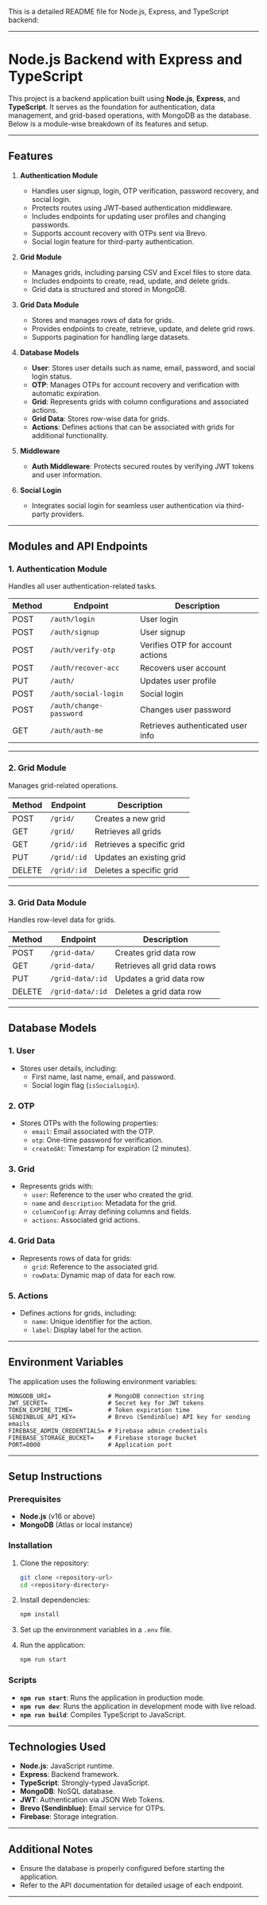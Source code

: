 This is a detailed README file for Node.js, Express, and TypeScript backend:


---

# Node.js Backend with Express and TypeScript

This project is a backend application built using **Node.js**, **Express**, and **TypeScript**. It serves as the foundation for authentication, data management, and grid-based operations, with MongoDB as the database. Below is a module-wise breakdown of its features and setup.

---

## Features

1. **Authentication Module**
   - Handles user signup, login, OTP verification, password recovery, and social login.
   - Protects routes using JWT-based authentication middleware.
   - Includes endpoints for updating user profiles and changing passwords.
   - Supports account recovery with OTPs sent via Brevo.
   - Social login feature for third-party authentication.

2. **Grid Module**
   - Manages grids, including parsing CSV and Excel files to store data.
   - Includes endpoints to create, read, update, and delete grids.
   - Grid data is structured and stored in MongoDB.

3. **Grid Data Module**
   - Stores and manages rows of data for grids.
   - Provides endpoints to create, retrieve, update, and delete grid rows.
   - Supports pagination for handling large datasets.

4. **Database Models**
   - **User**: Stores user details such as name, email, password, and social login status.
   - **OTP**: Manages OTPs for account recovery and verification with automatic expiration.
   - **Grid**: Represents grids with column configurations and associated actions.
   - **Grid Data**: Stores row-wise data for grids.
   - **Actions**: Defines actions that can be associated with grids for additional functionality.

5. **Middleware**
   - **Auth Middleware**: Protects secured routes by verifying JWT tokens and user information.

6. **Social Login**
   - Integrates social login for seamless user authentication via third-party providers.

---

## Modules and API Endpoints

### 1. Authentication Module
Handles all user authentication-related tasks.

| Method | Endpoint          | Description                       |
|--------|-------------------|-----------------------------------|
| POST   | `/auth/login`     | User login                       |
| POST   | `/auth/signup`    | User signup                      |
| POST   | `/auth/verify-otp`| Verifies OTP for account actions |
| POST   | `/auth/recover-acc`| Recovers user account            |
| PUT    | `/auth/`          | Updates user profile             |
| POST   | `/auth/social-login`| Social login                    |
| POST   | `/auth/change-password`| Changes user password       |
| GET    | `/auth/auth-me`   | Retrieves authenticated user info|

---

### 2. Grid Module
Manages grid-related operations.

| Method | Endpoint        | Description                  |
|--------|-----------------|------------------------------|
| POST   | `/grid/`        | Creates a new grid           |
| GET    | `/grid/`        | Retrieves all grids          |
| GET    | `/grid/:id`     | Retrieves a specific grid    |
| PUT    | `/grid/:id`     | Updates an existing grid     |
| DELETE | `/grid/:id`     | Deletes a specific grid      |

---

### 3. Grid Data Module
Handles row-level data for grids.

| Method | Endpoint          | Description                  |
|--------|-------------------|------------------------------|
| POST   | `/grid-data/`     | Creates grid data row        |
| GET    | `/grid-data/`     | Retrieves all grid data rows |
| PUT    | `/grid-data/:id`  | Updates a grid data row      |
| DELETE | `/grid-data/:id`  | Deletes a grid data row      |

---

## Database Models

### 1. User
- Stores user details, including:
  - First name, last name, email, and password.
  - Social login flag (`isSocialLogin`).

### 2. OTP
- Stores OTPs with the following properties:
  - `email`: Email associated with the OTP.
  - `otp`: One-time password for verification.
  - `createdAt`: Timestamp for expiration (2 minutes).

### 3. Grid
- Represents grids with:
  - `user`: Reference to the user who created the grid.
  - `name` and `description`: Metadata for the grid.
  - `columnConfig`: Array defining columns and fields.
  - `actions`: Associated grid actions.

### 4. Grid Data
- Represents rows of data for grids:
  - `grid`: Reference to the associated grid.
  - `rowData`: Dynamic map of data for each row.

### 5. Actions
- Defines actions for grids, including:
  - `name`: Unique identifier for the action.
  - `label`: Display label for the action.

---

## Environment Variables

The application uses the following environment variables:

```env
MONGODB_URI=                # MongoDB connection string
JWT_SECRET=                 # Secret key for JWT tokens
TOKEN_EXPIRE_TIME=          # Token expiration time
SENDINBLUE_API_KEY=         # Brevo (Sendinblue) API key for sending emails
FIREBASE_ADMIN_CREDENTIALS= # Firebase admin credentials
FIREBASE_STORAGE_BUCKET=    # Firebase storage bucket
PORT=8000                   # Application port
```

---

## Setup Instructions

### Prerequisites
- **Node.js** (v16 or above)
- **MongoDB** (Atlas or local instance)

### Installation
1. Clone the repository:
   ```bash
   git clone <repository-url>
   cd <repository-directory>
   ```

2. Install dependencies:
   ```bash
   npm install
   ```

3. Set up the environment variables in a `.env` file.

4. Run the application:
   ```bash
   npm run start
   ```

### Scripts
- **`npm run start`**: Runs the application in production mode.
- **`npm run dev`**: Runs the application in development mode with live reload.
- **`npm run build`**: Compiles TypeScript to JavaScript.

---

## Technologies Used

- **Node.js**: JavaScript runtime.
- **Express**: Backend framework.
- **TypeScript**: Strongly-typed JavaScript.
- **MongoDB**: NoSQL database.
- **JWT**: Authentication via JSON Web Tokens.
- **Brevo (Sendinblue)**: Email service for OTPs.
- **Firebase**: Storage integration.

---

## Additional Notes

- Ensure the database is properly configured before starting the application.
- Refer to the API documentation for detailed usage of each endpoint.

--- 


